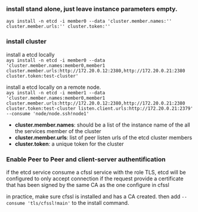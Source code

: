 
### install stand alone, just leave instance parameters empty.  
```ays install -n etcd -i member0 --data 'cluster.member.names:'' cluster.member.urls:'' cluster.token:''```


### install cluster
install a etcd locally  
```ays install -n etcd -i member0 --data 'cluster.member.names:member0,member1 cluster.member.urls:http://172.20.0.12:2380,http://172.20.0.21:2380 cluster.token:test-cluster'```

install a etcd locally on a remote node.  
```ays install -n etcd -i member1 --data 'cluster.member.names:member0,member1 cluster.member.urls:http://172.20.0.12:2380,http://172.20.0.21:2380 cluster.token:test-cluster listen.client.urls:http://172.20.0.21:2379' --consume 'node/node.ssh!node1'```


- **cluster.member.names**: should be a list of the instance name of the all the services member of the cluster
- **cluster.member.urls**: list of peer listen urls of the etcd cluster members
- **cluster.token**: a unique token for the cluster

### Enable Peer to Peer and client-server authentification
if the etcd service consume a cfssl service with the role TLS,
etcd will be configured to only accept connection if the request provide a certificate that has been signed by the same CA as the one configure in cfssl

in practice, make sure cfssl is installed and has a CA created.
then add ```--consume 'tls/cfssl!main'``` to the install command.